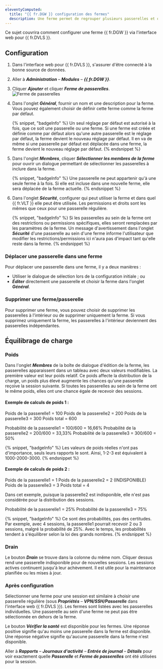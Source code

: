 ```yaml
---
eleventyComputed:
  title: "{{ fr.DGW }} configuration des fermes"
  description: Une ferme permet de regrouper plusieurs passerelles et d'effectuer l'équilibrage de charge pour les connexions utilisant la passerelle.
---
```

Ce sujet couvrira comment configurer une ferme {{ fr.DGW }} via l'interface web pour {{ fr.DVLS }}.

## Configuration

1. Dans l'interface web pour {{ fr.DVLS }}, s'assurer d'être connecté à la bonne source de données.
1. Aller à ***Administration*** – ***Modules*** – ***{{ fr.DGW }}***.
1. Cliquer ***Ajouter*** et cliquer ***Ferme de passerelles***.
![Ferme de passerelles](https://cdnweb.devolutions.net/docs/docs_en_server_ServerOp0032.png)
1. Dans l'onglet ***Général***, fournir un nom et une description pour la ferme. Vous pouvez également choisir de définir cette ferme comme la ferme par défaut.

   {% snippet, "badgeInfo" %}
   Un seul réglage par défaut est autorisé à la fois, que ce soit une passerelle ou une ferme. Si une ferme est créée et définie comme par défaut alors qu'une autre passerelle est le réglage par défaut, la ferme devient le nouveau réglage par défaut. Il en va de même si une passerelle par défaut est déplacée dans une ferme, la ferme devient le nouveau réglage par défaut.
   {% endsnippet %}

5. Dans l'onglet ***Membres***, cliquer ***Sélectionner les membres de la ferme*** pour ouvrir un dialogue permettant de sélectionner les passerelles à inclure dans la ferme.

   {% snippet, "badgeInfo" %}
   Une passerelle ne peut appartenir qu'à une seule ferme à la fois. Si elle est incluse dans une nouvelle ferme, elle sera déplacée de la ferme actuelle.
   {% endsnippet %}

6. Dans l'onglet ***Sécurité***, configurer qui peut utiliser la ferme et dans quel {{ fr.VLT }} elle peut être utilisée. Les permissions et droits sont les mêmes que ceux pour une passerelle régulière.

   {% snippet, "badgeInfo" %}
   Si les passerelles au sein de la ferme ont des restrictions ou permissions spécifiques, elles seront remplacées par les paramètres de la ferme. Un message d'avertissement dans l'onglet ***Sécurité*** d'une passerelle au sein d'une ferme informe l'utilisateur que modifier les restrictions/permissions ici n'aura pas d'impact tant qu'elle reste dans la ferme.
   {% endsnippet %}

### Déplacer une passerelle dans une ferme

Pour déplacer une passerelle dans une ferme, il y a deux manières :
* Utiliser le dialogue de sélection lors de la configuration initiale ; ou
* ***Éditer*** directement une passerelle et choisir la ferme dans l'onglet ***Général***.

### Supprimer une ferme/passerelle

Pour supprimer une ferme, vous pouvez choisir de supprimer les passerelles à l'intérieur ou de supprimer uniquement la ferme. Si vous supprimez uniquement la ferme, les passerelles à l'intérieur deviennent des passerelles indépendantes.

## Équilibrage de charge

### Poids

Dans l'onglet ***Membres*** de la boîte de dialogue d'édition de la ferme, les passerelles apparaissent dans un tableau avec deux valeurs modifiables. La première valeur est leur poids relatif. Ce poids affecte la distribution de la charge, un poids plus élevé augmente les chances qu'une passerelle reçoive la session suivante. Si toutes les passerelles au sein de la ferme ont le même poids, elles ont une chance égale de recevoir des sessions.

#### Exemple de calculs de poids 1 :

Poids de la passerelle1 = 100
Poids de la passerelle2 = 200
Poids de la passerelle3 = 300
Poids total = 600

Probabilité de la passerelle1 = 100/600 = 16,66%
Probabilité de la passerelle2 = 200/600 = 33,33%
Probabilité de la passerelle3 = 300/600 = 50%

{% snippet, "badgeInfo" %}
Les valeurs de poids réelles n'ont pas d'importance, seuls leurs rapports le sont. Ainsi, 1-2-3 est équivalent à 1000-2000-3000.
{% endsnippet %}

#### Exemple de calculs de poids 2 :

Poids de la passerelle1 = 1
Poids de la passerelle2 = 2 (INDISPONIBLE)
Poids de la passerelle3 = 3
Poids total = 4

Dans cet exemple, puisque la passerelle2 est indisponible, elle n'est pas considérée pour la distribution des sessions.

Probabilité de la passerelle1 = 25%
Probabilité de la passerelle3 = 75%

{% snippet, "badgeInfo" %}
Ce sont des probabilités, pas des certitudes. Par exemple, avec 4 sessions, la passerelle1 pourrait recevoir 2 ou 3 sessions, malgré la probabilité de 25%. Avec le temps, les probabilités tendent à s'équilibrer selon la loi des grands nombres.
{% endsnippet %}

### Drain

Le bouton ***Drain*** se trouve dans la colonne du même nom. Cliquer dessus rend une passerelle indisponible pour de nouvelles sessions. Les sessions actives continuent jusqu'à leur achèvement. Il est utile pour la maintenance planifiée ou les mises à jour.

### Après configuration

Sélectionner une ferme pour une session est similaire à choisir une passerelle régulière (sous ***Propriétés*** – ***VPN/SSH/Passerelle*** dans l'interface web {{ fr.DVLS }}). Les fermes sont listées avec les passerelles individuelles. Une passerelle au sein d'une ferme ne peut pas être sélectionnée en dehors de la ferme.

Le bouton ***Vérifier la santé*** est disponible pour les fermes. Une réponse positive signifie qu'au moins une passerelle dans la ferme est disponible. Une réponse négative signifie qu'aucune passerelle dans la ferme n'est disponible.

Aller à ***Rapports*** – ***Journaux d'activité*** – ***Entrée de journal*** – ***Détails*** pour voir exactement quelle ***Passerelle*** et ***Ferme de passerelles*** ont été utilisées pour la session.
